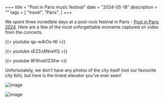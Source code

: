 +++
title = "Post in Paris music festival"
date = "2024-05-18"
description = ""
tags = [
    "travel",
    "Paris",
]
+++

We spent three incredible days at a post-rock festival in Paris - [Post in Paris 2024](https://communalesaintouen.com/evenements/post-in-paris/).
Here are a few of the most unforgettable moments captured on video from the concerts.

{{< youtube qp-w4rOs-NI >}}

{{< youtube sE23J4NveYQ >}}

{{< youtube 8F6hxb1Z3Xw >}}


Unfortunately, we don’t have any photos of the city itself (not our favourite city tbh), but here is the tiniest elevator you’ve ever seen!

![image](https://flckstorageaccount.blob.core.windows.net/photos/2024-05-18-post-in-paris/PXL_20240517_093111011.jpg)

![image](https://flckstorageaccount.blob.core.windows.net/photos/2024-05-18-post-in-paris/PXL_20240520_132129949.jpg)

